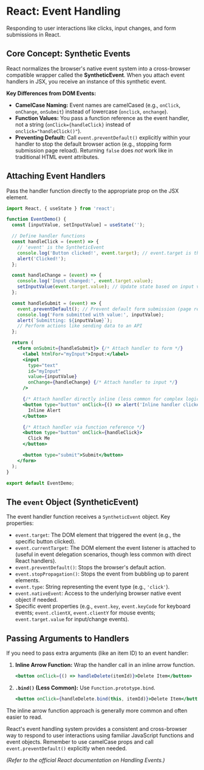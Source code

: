# React: Event Handling

Responding to user interactions like clicks, input changes, and form submissions in React.

## Core Concept: Synthetic Events

React normalizes the browser's native event system into a cross-browser compatible wrapper called the **SyntheticEvent**. When you attach event handlers in JSX, you receive an instance of this synthetic event.

**Key Differences from DOM Events:**

*   **CamelCase Naming:** Event names are camelCased (e.g., `onClick`, `onChange`, `onSubmit`) instead of lowercase (`onclick`, `onchange`).
*   **Function Values:** You pass a function reference as the event handler, not a string (`onClick={handleClick}` instead of `onclick="handleClick()"`).
*   **Preventing Default:** Call `event.preventDefault()` explicitly within your handler to stop the default browser action (e.g., stopping form submission page reload). Returning `false` does *not* work like in traditional HTML event attributes.

## Attaching Event Handlers

Pass the handler function directly to the appropriate prop on the JSX element.

```jsx
import React, { useState } from 'react';

function EventDemo() {
  const [inputValue, setInputValue] = useState('');

  // Define handler functions
  const handleClick = (event) => {
    // 'event' is the SyntheticEvent
    console.log('Button clicked!', event.target); // event.target is the DOM node
    alert('Clicked!');
  };

  const handleChange = (event) => {
    console.log('Input changed:', event.target.value);
    setInputValue(event.target.value); // Update state based on input value
  };

  const handleSubmit = (event) => {
    event.preventDefault(); // Prevent default form submission (page reload)
    console.log('Form submitted with value:', inputValue);
    alert(`Submitting: ${inputValue}`);
    // Perform actions like sending data to an API
  };

  return (
    <form onSubmit={handleSubmit}> {/* Attach handler to form */}
      <label htmlFor="myInput">Input:</label>
      <input
        type="text"
        id="myInput"
        value={inputValue}
        onChange={handleChange} {/* Attach handler to input */}
      />

      {/* Attach handler directly inline (less common for complex logic) */}
      <button type="button" onClick={() => alert('Inline handler clicked!')}>
        Inline Alert
      </button>

      {/* Attach handler via function reference */}
      <button type="button" onClick={handleClick}>
        Click Me
      </button>

      <button type="submit">Submit</button>
    </form>
  );
}

export default EventDemo;
```

## The `event` Object (SyntheticEvent)

The event handler function receives a `SyntheticEvent` object. Key properties:

*   `event.target`: The DOM element that triggered the event (e.g., the specific button clicked).
*   `event.currentTarget`: The DOM element the event listener is attached to (useful in event delegation scenarios, though less common with direct React handlers).
*   `event.preventDefault()`: Stops the browser's default action.
*   `event.stopPropagation()`: Stops the event from bubbling up to parent elements.
*   `event.type`: String representing the event type (e.g., `'click'`).
*   `event.nativeEvent`: Access to the underlying browser native event object if needed.
*   Specific event properties (e.g., `event.key`, `event.keyCode` for keyboard events; `event.clientX`, `event.clientY` for mouse events; `event.target.value` for input/change events).

## Passing Arguments to Handlers

If you need to pass extra arguments (like an item ID) to an event handler:

1.  **Inline Arrow Function:** Wrap the handler call in an inline arrow function.
    ```jsx
    <button onClick={() => handleDelete(itemId)}>Delete Item</button>
    ```
2.  **`.bind()` (Less Common):** Use `Function.prototype.bind`.
    ```jsx
    <button onClick={handleDelete.bind(this, itemId)}>Delete Item</button>
    ```

The inline arrow function approach is generally more common and often easier to read.

React's event handling system provides a consistent and cross-browser way to respond to user interactions using familiar JavaScript functions and event objects. Remember to use camelCase props and call `event.preventDefault()` explicitly when needed.

*(Refer to the official React documentation on Handling Events.)*